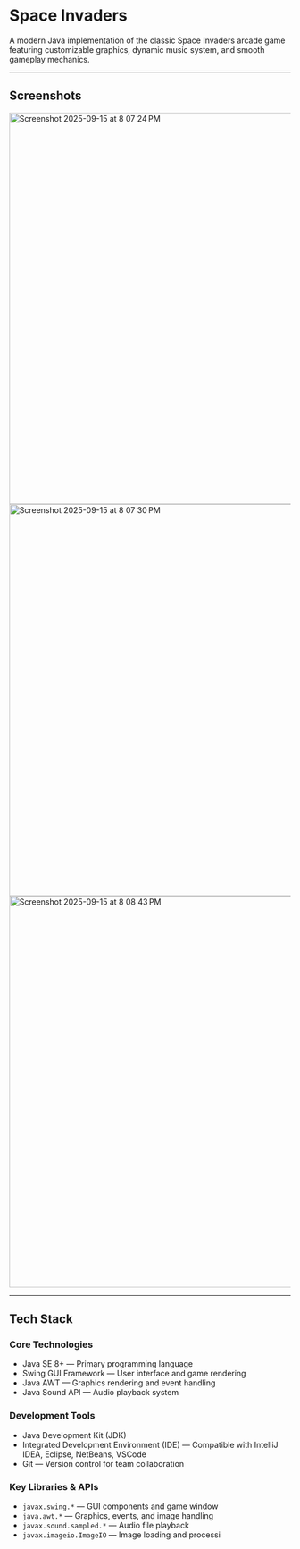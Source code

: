 # Space Invaders

A modern Java implementation of the classic Space Invaders arcade game featuring customizable graphics, dynamic music system, and smooth gameplay mechanics.

---

## Screenshots

<img width="853" height="701" alt="Screenshot 2025-09-15 at 8 07 24 PM" src="https://github.com/user-attachments/assets/cee43dda-b1b9-49af-8e83-9161fc3d457d" />
<img width="853" height="701" alt="Screenshot 2025-09-15 at 8 07 30 PM" src="https://github.com/user-attachments/assets/a6c7d062-e21e-49ab-ac80-caf5b071ee3c" />
<img width="853" height="701" alt="Screenshot 2025-09-15 at 8 08 43 PM" src="https://github.com/user-attachments/assets/40536ad3-c745-4006-b3a1-a71a00867b37" />


---

## Tech Stack

### Core Technologies
- Java SE 8+ — Primary programming language  
- Swing GUI Framework — User interface and game rendering  
- Java AWT — Graphics rendering and event handling  
- Java Sound API — Audio playback system  

### Development Tools
- Java Development Kit (JDK)  
- Integrated Development Environment (IDE) — Compatible with IntelliJ IDEA, Eclipse, NetBeans, VSCode  
- Git — Version control for team collaboration  

### Key Libraries & APIs
- `javax.swing.*` — GUI components and game window  
- `java.awt.*` — Graphics, events, and image handling  
- `javax.sound.sampled.*` — Audio file playback  
- `javax.imageio.ImageIO` — Image loading and processi
